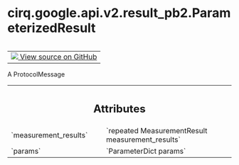 <div itemscope itemtype="http://developers.google.com/ReferenceObject">
<meta itemprop="name" content="cirq.google.api.v2.result_pb2.ParameterizedResult" />
<meta itemprop="path" content="Stable" />
</div>

# cirq.google.api.v2.result_pb2.ParameterizedResult

<!-- Insert buttons and diff -->

<table class="tfo-notebook-buttons tfo-api" align="left">

<td>
  <a target="_blank" href="https://github.com/quantumlib/cirq/tree/master/cirq/google/api/v2/result.proto">
    <img src="https://www.tensorflow.org/images/GitHub-Mark-32px.png" />
    View source on GitHub
  </a>
</td>
</table>



A ProtocolMessage

<!-- Placeholder for "Used in" -->




<!-- Tabular view -->
 <table class="responsive fixed orange">
<colgroup><col width="214px"><col></colgroup>
<tr><th colspan="2"><h2 class="add-link">Attributes</h2></th></tr>

<tr>
<td>
`measurement_results`
</td>
<td>
`repeated MeasurementResult measurement_results`
</td>
</tr><tr>
<td>
`params`
</td>
<td>
`ParameterDict params`
</td>
</tr>
</table>



